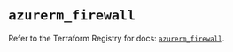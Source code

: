 # `azurerm_firewall`

Refer to the Terraform Registry for docs: [`azurerm_firewall`](https://registry.terraform.io/providers/hashicorp/azurerm/4.21.1/docs/resources/firewall).

